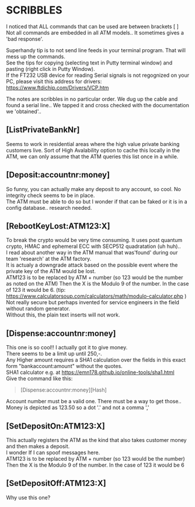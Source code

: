 # SCRIBBLES
I noticed that ALL commands that can be used are between brackets [  ]  
Not all commands are embedded in all ATM models.. It sometimes gives a 'bad response'.  

Superhandy tip is to not send line feeds in your terminal program. That will mess up the commands.  
See the tips for copying (selecting text in Putty terminal window) and pasting (right click in Putty Window).  
If the FT232 USB device for reading Serial signals is not regognized on your PC, please visit this address for drivers:
https://www.ftdichip.com/Drivers/VCP.htm  

The notes are scribbles in no particular order.
We dug up the cable and found a serial line..
We tapped it and cross checked with the documentation we 'obtained'..

## [ListPrivateBankNr]
Seems to work in residential areas where the high value private banking customers live.
Sort of High Avalability option to cache this locally in the ATM, we can only assume that the ATM queries this list once in a while.

## [Deposit:accountnr:money]
So funny, you can actually make any deposit to any account, so cool. No integrity check seems to be in place.  
The ATM must be able to do so but I wonder if that can be faked or it is in a config database.. research needed.  

## [RebootKeyLost:ATM123:X]
To break the crypto would be very time consuming. It uses post quantum crypto, HMAC and ephemeral ECC with SECP512 quadratation (uh huh)..  
I read about another way in the ATM manual that was'found' during our team 'research' at the ATM factory.   
It is actualy a downgrade attack based on the possible event where the private key of the ATM would be lost.   
ATM123 is to be replaced by ATM + number (so 123 would be the number as noted on the ATM)
Then the X is the Modulo 9 of the number. In the case of 123 it would be 6. 
(tip: https://www.calculatorsoup.com/calculators/math/modulo-calculator.php )  
Not really secure but perhaps invented for service engineers in the field without random generator.  
Without this, the plain text inserts will not work.  

## [Dispense:accountnr:money]  
This one is so cool!! I actually got it to give money.  
There seems to be a limit up until 250,-.   
Any Higher amount requires a SHA1 calculation over the fields in this exact form "bankaccount:amount" without the quotes.  
SHA1 calculator e.g. at https://emn178.github.io/online-tools/sha1.html  
Give the command like this:
> [Dispense:accountnr:money][Hash]  

Account number must be a valid one. There must be a way to get those..  
Money is depicted as 123.50 so a dot '.' and not a comma ','  

## [SetDepositOn:ATM123:X]
This actually registers the ATM as the kind that also takes customer money and then makes a deposit.   
I wonder If I can spoof messages here.   
ATM123 is to be replaced by ATM + number (so 123 would be the number)
Then the X is the Modulo 9 of the number. In the case of 123 it would be 6

## [SetDepositOff:ATM123:X]
Why use this one?  
